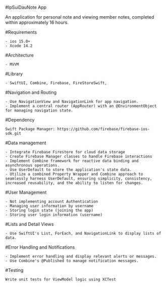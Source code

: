 #IpSuiDauNote App

An application for personal note and viewing member notes, completed within approximately 16 hours.

#Requirements

    - ios 15.0+
    - Xcode 14.2
    
#Architecture

    - MVVM
#Library

    - SwiftUI, Combine, Firebase, FireStoreSwift, 
    
#Navigation and Routing

    - Use NavigationView and NavigationLink for app navigation.
    - Implement a central router (AppRouter) with an @EnvironmentObject for managing navigation state.

#Dependency

    Swift Package Manager: https://github.com/firebase/firebase-ios-sdk.git
    
#Data management

    - Integrate Firebase Firestore for cloud data storage 
    - Create Firebase Manager classes to handle Firebase interactions
    - Implement Combine framework for reactive data binding and asynchronous operations.
    - Use UserDefault to store the application's state data.
    - Utilize a combined Property Wrapper and Combine approach to seamlessly harness UserDefault, ensuring simplicity, consistency, increased reusability, and the ability to listen for changes.
    
#User Management

    - Not implementing account Authentication
    - Managing user information by username
    - Storing login state (joining the app)
    - Storing user login information (username)
    
#Lists and Detail Views

    - Use SwiftUI's List, ForEach, and NavigationLink to display lists of data.
#Error Handling and Notifications

    - Implement error handling and display relevant alerts or messages.
    - Use Combine's @Published to manage notification messages.
#Testing

    Write unit tests for ViewModel logic using XCTest
